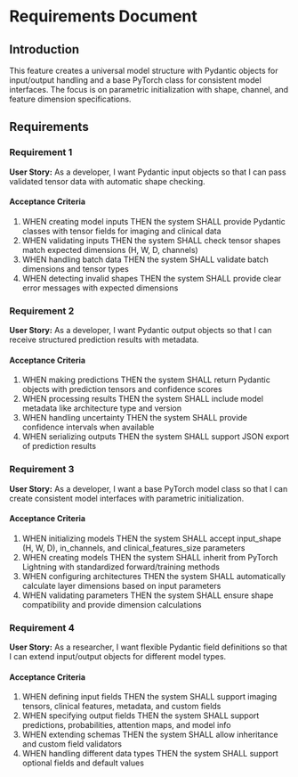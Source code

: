 # Requirements Document

## Introduction

This feature creates a universal model structure with Pydantic objects for input/output handling and a base PyTorch class for consistent model interfaces. The focus is on parametric initialization with shape, channel, and feature dimension specifications.

## Requirements

### Requirement 1

**User Story:** As a developer, I want Pydantic input objects so that I can pass validated tensor data with automatic shape checking.

#### Acceptance Criteria

1. WHEN creating model inputs THEN the system SHALL provide Pydantic classes with tensor fields for imaging and clinical data
2. WHEN validating inputs THEN the system SHALL check tensor shapes match expected dimensions (H, W, D, channels)
3. WHEN handling batch data THEN the system SHALL validate batch dimensions and tensor types
4. WHEN detecting invalid shapes THEN the system SHALL provide clear error messages with expected dimensions

### Requirement 2

**User Story:** As a developer, I want Pydantic output objects so that I can receive structured prediction results with metadata.

#### Acceptance Criteria

1. WHEN making predictions THEN the system SHALL return Pydantic objects with prediction tensors and confidence scores
2. WHEN processing results THEN the system SHALL include model metadata like architecture type and version
3. WHEN handling uncertainty THEN the system SHALL provide confidence intervals when available
4. WHEN serializing outputs THEN the system SHALL support JSON export of prediction results

### Requirement 3

**User Story:** As a developer, I want a base PyTorch model class so that I can create consistent model interfaces with parametric initialization.

#### Acceptance Criteria

1. WHEN initializing models THEN the system SHALL accept input_shape (H, W, D), in_channels, and clinical_features_size parameters
2. WHEN creating models THEN the system SHALL inherit from PyTorch Lightning with standardized forward/training methods
3. WHEN configuring architectures THEN the system SHALL automatically calculate layer dimensions based on input parameters
4. WHEN validating parameters THEN the system SHALL ensure shape compatibility and provide dimension calculations

### Requirement 4

**User Story:** As a researcher, I want flexible Pydantic field definitions so that I can extend input/output objects for different model types.

#### Acceptance Criteria

1. WHEN defining input fields THEN the system SHALL support imaging tensors, clinical features, metadata, and custom fields
2. WHEN specifying output fields THEN the system SHALL support predictions, probabilities, attention maps, and model info
3. WHEN extending schemas THEN the system SHALL allow inheritance and custom field validators
4. WHEN handling different data types THEN the system SHALL support optional fields and default values